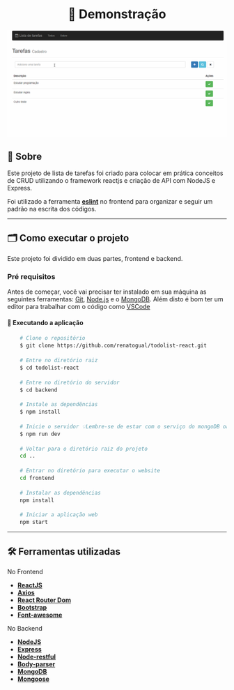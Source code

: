 <h1 align="center"> 🚀 Demonstração </h1>
<img src="frontend/public/todo-list.gif">

## 🔖 Sobre

Este projeto de lista de tarefas foi criado para colocar em prática conceitos de CRUD
utilizando o framework reactjs e criação de API com NodeJS e Express.

Foi utilizado a ferramenta **[eslint](https://eslint.org/)** no frontend para organizar
e seguir um padrão na escrita dos códigos.

---

## 🗂 Como executar o projeto

Este projeto foi dividido em duas partes, frontend e backend.

### Pré requisitos

Antes de começar, você vai precisar ter instalado em sua máquina as seguintes ferramentas:
[Git](https://git-scm.com), [Node.js](https://nodejs.org/en/) e o [MongoDB](https://www.mongodb.com/).
Além disto é bom ter um editor para trabalhar com o código como [VSCode](https://code.visualstudio.com/)

#### 🎲 Executando a aplicação

```bash
    # Clone o repositório
    $ git clone https://github.com/renatogual/todolist-react.git

    # Entre no diretório raiz
    $ cd todolist-react

    # Entre no diretório do servidor
    $ cd backend

    # Instale as dependências
    $ npm install

    # Inicie o servidor 💡Lembre-se de estar com o serviço do mongoDB online
    $ npm run dev

    # Voltar para o diretório raiz do projeto
    cd ..

    # Entrar no diretório para executar o website
    cd frontend

    # Instalar as dependências
    npm install

    # Iniciar a aplicação web
    npm start
```

---

## 🛠 Ferramentas utilizadas

No Frontend
- **[ReactJS](https://reactjs.org)**
- **[Axios](https://github.com/axios/axios)**
- **[React Router Dom](https://github.com/ReactTraining/react-router/tree/master/packages/react-router-dom)**
- **[Bootstrap](https://getbootstrap.com/docs/3.3/)**
- **[Font-awesome](https://fontawesome.com/)**

No Backend
- **[NodeJS](https://nodejs.org)**
- **[Express](https://expressjs.com/)**
- **[Node-restful](https://www.npmjs.com/package/node-restful)**
- **[Body-parser](https://www.npmjs.com/package/body-parser)**
- **[MongoDB](https://www.mongodb.com/)**
- **[Mongoose](https://mongoosejs.com/)**
